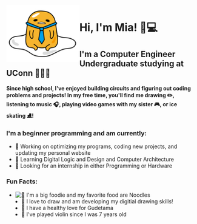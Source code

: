 <img src="gudetama-tie.png" align="left" height="150" display="inline"/>  


# Hi, I'm Mia! 👋💻
## I'm a Computer Engineer Undergraduate studying at UConn 💙🩵🤍  



#### Since high school, I've enjoyed building circuits and figuring out coding problems and projects! In my free time, you'll find me drawing ✏️, listening to music 🎧, playing video games with my sister 🎮, or ice skating ⛸️!  

### I'm a beginner programming and am currently:  
* 🔭 Working on optimizing my programs, coding new projects, and updating my personal website
* 🌱 Learning Digital Logic and Design and Computer Architecture
* 🤔 Looking for an internship in either Programming or Hardware

### Fun Facts: 
* 🍜 I'm a big foodie and my favorite food are Noodles <img src="iu.png" align="left" height="150" display="inline"/>  
* 🎨 I love to draw and am developing my digitial drawing skills!
* 🍳 I have a healthy love for Gudetama
* 🎻 I've played violin since I was 7 years old 



<!--
**mialarkin14/mialarkin14** is a ✨ _special_ ✨ repository because its `README.md` (this file) appears on your GitHub profile.





Here are some ideas to get you started:

- 🔭 I’m currently working on ...
- 🌱 I’m currently learning ...
- 👯 I’m looking to collaborate on ...
- 🤔 I’m looking for help with ...
- 💬 Ask me about ...
- 📫 How to reach me: ...
- 😄 Pronouns: ...
- ⚡ Fun fact: ...
-->
